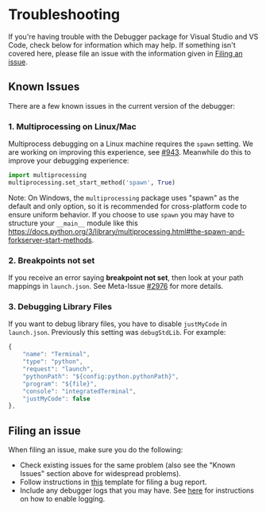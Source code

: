 # Troubleshooting

If you're having trouble with the Debugger package for Visual Studio and VS Code, check below for information which
may help. If something isn't covered here, please file an issue with the information given
in [Filing an issue](#filing-an-issue).

## Known Issues

There are a few known issues in the current version of the debugger:
### 1. Multiprocessing on Linux/Mac
 Multiprocess debugging on a Linux machine requires the `spawn` setting. We are working on improving this experience, see [#943](https://github.com/Microsoft/ptvsd/issues/943). Meanwhile do this to improve your debugging experience:
```py
import multiprocessing
multiprocessing.set_start_method('spawn', True)
```
Note: On Windows, the `multiprocessing` package uses "spawn" as the default and only option, so it is recommended for cross-platform code to ensure uniform behavior. If you choose to use `spawn` you may have to structure your `__main__` module like this https://docs.python.org/3/library/multiprocessing.html#the-spawn-and-forkserver-start-methods.

### 2. Breakpoints not set
If you receive an error saying **breakpoint not set**, then look at your path mappings in `launch.json`. See Meta-Issue [#2976](https://github.com/Microsoft/vscode-python/issues/2976) for more details. 

### 3. Debugging Library Files
If you want to debug library files, you have to disable `justMyCode` in `launch.json`. Previously this setting was `debugStdLib`. For example:
```js
{
    "name": "Terminal",
    "type": "python",
    "request": "launch",
    "pythonPath": "${config:python.pythonPath}",
    "program": "${file}",
    "console": "integratedTerminal",
    "justMyCode": false
},
```

## Filing an issue

When filing an issue, make sure you do the following:

- Check existing issues for the same problem (also see the "Known Issues" section above for widespread problems).
- Follow instructions in [this](https://github.com/Microsoft/ptvsd/blob/master/.github/ISSUE_TEMPLATE/bug_report.md) template for filing a bug report.
- Include any debugger logs that you may have. See [here](https://github.com/Microsoft/ptvsd#debugger-logging) for instructions on how to enable logging.
